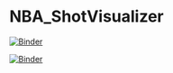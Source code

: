 # NBA_ShotVisualizer
[![Binder](https://mybinder.org/badge_logo.svg)](https://mybinder.org/v2/gh/seanm4/NBA_ShotVisualizer/HEAD?labpath=NBA_ShotVisualizer.ipynb)

[![Binder](https://mybinder.org/badge_logo.svg)](https://mybinder.org/v2/gh/seanm4/NBA_ShotVisualizer/HEAD?urlpath=%2Fpanel%2FNBA_ShotVisualizer)
